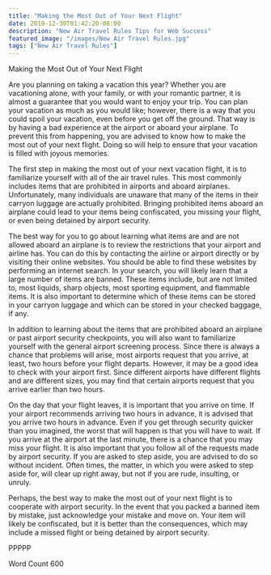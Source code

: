 ```yaml
---
title: "Making the Most Out of Your Next Flight"
date: 2019-12-30T01:42:20-08:00
description: "New Air Travel Rules Tips for Web Success"
featured_image: "/images/New Air Travel Rules.jpg"
tags: ["New Air Travel Rules"]
---
```


Making the Most Out of Your Next Flight

Are you planning on taking a vacation this year?  Whether you are vacationing alone, with your family, or with your romantic partner, it is almost a guarantee that you would want to enjoy your trip.  You can plan your vacation as much as you would like; however, there is a way that you could spoil your vacation, even before you get off the ground. That way is by having a bad experience at the airport or aboard your airplane. To prevent this from happening, you are advised to know how to make the most out of your next flight.  Doing so will help to ensure that your vacation is filled with joyous memories.

The first step in making the most out of your next vacation flight, it is to familiarize yourself with all of the air travel rules.  This most commonly includes items that are prohibited in airports and aboard airplanes.  Unfortunately, many individuals are unaware that many of the items in their carryon luggage are actually prohibited.  Bringing prohibited items aboard an airplane could lead to your items being confiscated, you missing your flight, or even being detained by airport security.  

The best way for you to go about learning what items are and are not allowed aboard an airplane is to review the restrictions that your airport and airline has. You can do this by contacting the airline or airport directly or by visiting their online websites. You should be able to find these websites by performing an internet search.  In your search, you will likely learn that a large number of items are banned. These items include, but are not limited to, most liquids, sharp objects, most sporting equipment, and flammable items.  It is also important to determine which of these items can be stored in your carryon luggage and which can be stored in your checked baggage, if any.

In addition to learning about the items that are prohibited aboard an airplane or past airport security checkpoints, you will also want to familiarize yourself with the general airport screening process.  Since there is always a chance that problems will arise, most airports request that you arrive, at least, two hours before your flight departs.  However, it may be a good idea to check with your airport first.  Since different airports have different flights and are different sizes, you may find that certain airports request that you arrive earlier than two hours.  

On the day that your flight leaves, it is important that you arrive on time.  If your airport recommends arriving two hours in advance, it is advised that you arrive two hours in advance.  Even if you get through security quicker than you imagined, the worst that will happen is that you will have to wait. If you arrive at the airport at the last minute, there is a chance that you may miss your flight.  It is also important that you follow all of the requests made by airport security.  If you are asked to step aside, you are advised to do so without incident. Often times, the matter, in which you were asked to step aside for, will clear up right away, but not if you are rude, insulting, or unruly.  

Perhaps, the best way to make the most out of your next flight is to cooperate with airport security.  In the event that you packed a banned item by mistake, just acknowledge your mistake and move on.  Your item will likely be confiscated, but it is better than the consequences, which may include a missed flight or being detained by airport security.

PPPPP

Word Count 600

